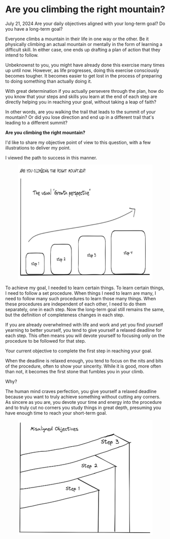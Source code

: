 # Are you climbing the right mountain?
July 21, 2024
Are your daily objectives aligned with your long-term goal? Do you have a long-term goal?

Everyone climbs a mountain in their life in one way or the other. Be it physically climbing an actual mountain or mentally in the form of learning a difficult skill. In either case, one ends up drafting a plan of action that they intend to follow.

Unbeknownst to you, you might have already done this exercise many times up until now. However, as life progresses, doing this exercise consciously becomes tougher. It becomes easier to get lost in the process of preparing to doing something than actually doing it.

With great determination if you actually persevere through the plan, how do you know that your steps and skills you learn at the end of each step are directly helping you in reaching your goal, without taking a leap of faith?

In other words, are you walking the trail that leads to the summit of your mountain? Or did you lose direction and end up in a different trail that's leading to a different summit?

**Are you climbing the right mountain?**

I'd like to share my objective point of view to this question, with a few illustrations to deliver my point.

I viewed the path to success in this manner.

<figure>
<img src="../source_code/right_mountain/right_mountain_1.PNG" width="640" height="360">
</figure>

To achieve my goal, I needed to learn certain things. To learn certain things, I need to follow a set procedure. When things I need to learn are many, I need to follow many such procedures to learn those many things. When these procedures are independent of each other, I need to do them separately, one in each step. Now the long-term goal still remains the same, but the definition of completeness changes in each step.

If you are already overwhelmed with life and work and yet you find yourself yearning to better yourself, you tend to give yourself a relaxed deadline for each step. This often means you will devote yourself to focusing only on the procedure to be followed for that step.

Your current objective to complete the first step in reaching your goal.

When the deadline is relaxed enough, you tend to focus on the nits and bits of the procedure, often to show your sincerity. While it is good, more often than not, it becomes the first stone that fumbles you in your climb.

Why?

The human mind craves perfection, you give yourself a relaxed deadline because you want to truly achieve something without cutting any corners. As sincere as you are, you devote your time and energy into the procedure and to truly cut no corners you study things in great depth, presuming you have enough time to reach your short-term goal.

<figure>
<img src="../source_code/right_mountain/right_mountain_2.PNG" width="640" height="360">
</figure>